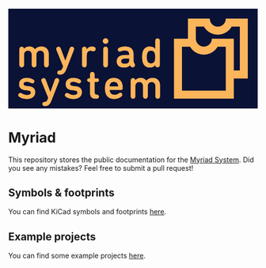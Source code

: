 ![Myriad logo](assets/images/logo.png)

# Myriad

This repository stores the public documentation for the [Myriad System](https://myriad.splitkb.com/). Did you see any mistakes? Feel free to submit a pull request!

## Symbols & footprints
You can find KiCad symbols and footprints [here](assets/kicad/).

## Example projects
You can find some example projects [here](assets/example_projects/).
